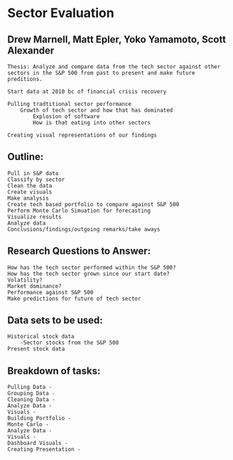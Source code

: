 # Sector Evaluation

## Drew Marnell, Matt Epler, Yoko Yamamoto, Scott Alexander

    Thesis: Analyze and compare data from the tech sector against other sectors in the S&P 500 from past to present and make future preditions.
    
    Start data at 2010 bc of financial crisis recovery
    
    Pulling tradtitional sector performance
        Growth of tech sector and how that has dominated
            Explosion of software
            How is that eating into other sectors
    
    Creating visual representations of our findings
    
## Outline:
    
    Pull in S&P data
    Classify by sector
    Clean the data
    Create visuals
    Make analysis
    Create tech based portfolio to compare against S&P 500
    Perform Monte Carlo Simuation for forecasting
    Visualize results
    Analyze data
    Conclusions/findings/outgoing remarks/take aways
    
## Research Questions to Answer:

    How has the tech sector performed within the S&P 500?
    How has the tech sector grown since our start date?
    Volatility?
    Market dominance?
    Performance against S&P 500
    Make predictions for future of tech sector
    
## Data sets to be used:

    Historical stock data
        -Sector stocks from the S&P 500
    Present stock data
    
## Breakdown of tasks:

    Pulling Data - 
    Grouping Data - 
    Cleaning Data - 
    Analyze Data -
    Visuals - 
    Building Portfolio - 
    Monte Carlo - 
    Analyze Data - 
    Visuals - 
    Dashboard Visuals - 
    Creating Presentation - 
    